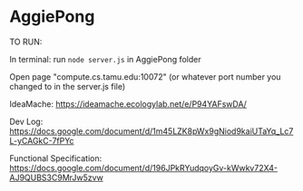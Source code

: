 # AggiePong

TO RUN:

In terminal: run `node server.js` in AggiePong folder

Open page "compute.cs.tamu.edu:10072" (or whatever port number you changed to in the server.js file)  

IdeaMache: https://ideamache.ecologylab.net/e/P94YAFswDA/

Dev Log:  https://docs.google.com/document/d/1m45LZK8pWx9gNiod9kaiUTaYq_Lc7L-yCAGkC-7fPYc  

Functional Specification:  https://docs.google.com/document/d/196JPkRYudqoyGv-kWwkv72X4-AJ9QUBS3C9MrJw5zvw
